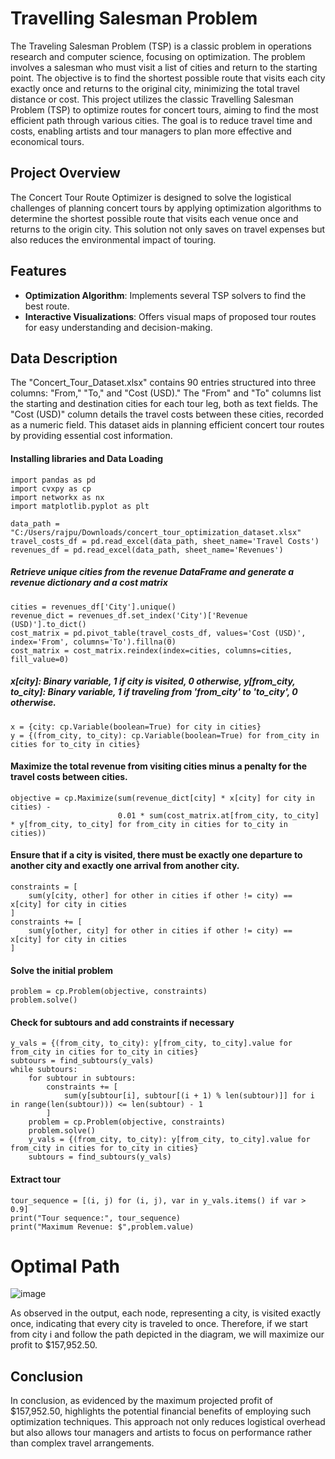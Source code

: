 # **Travelling Salesman Problem**

The Traveling Salesman Problem (TSP) is a classic problem in operations research and computer science, focusing on optimization. The problem involves a salesman who must visit a list of cities and return to the starting point. The objective is to find the shortest possible route that visits each city exactly once and returns to the original city, minimizing the total travel distance or cost.
This project utilizes the classic Travelling Salesman Problem (TSP) to optimize routes for concert tours, aiming to find the most efficient path through various cities. The goal is to reduce travel time and costs, enabling artists and tour managers to plan more effective and economical tours.

## Project Overview

The Concert Tour Route Optimizer is designed to solve the logistical challenges of planning concert tours by applying optimization algorithms to determine the shortest possible route that visits each venue once and returns to the origin city. This solution not only saves on travel expenses but also reduces the environmental impact of touring.

## Features

- **Optimization Algorithm**: Implements several TSP solvers to find the best route.
- **Interactive Visualizations**: Offers visual maps of proposed tour routes for easy understanding and decision-making.

## Data Description

The "Concert_Tour_Dataset.xlsx" contains 90 entries structured into three columns: "From," "To," and "Cost (USD)." The "From" and "To" columns list the starting and destination cities for each tour leg, both as text fields. The "Cost (USD)" column details the travel costs between these cities, recorded as a numeric field. This dataset aids in planning efficient concert tour routes by providing essential cost information.

#### Installing libraries and Data Loading
```{python}
import pandas as pd
import cvxpy as cp
import networkx as nx
import matplotlib.pyplot as plt

data_path = "C:/Users/rajpu/Downloads/concert_tour_optimization_dataset.xlsx"
travel_costs_df = pd.read_excel(data_path, sheet_name='Travel Costs')
revenues_df = pd.read_excel(data_path, sheet_name='Revenues')

```
##### Retrieve unique cities from the revenue DataFrame and generate a revenue dictionary and a cost matrix
```{python}
cities = revenues_df['City'].unique()
revenue_dict = revenues_df.set_index('City')['Revenue (USD)'].to_dict()
cost_matrix = pd.pivot_table(travel_costs_df, values='Cost (USD)', index='From', columns='To').fillna(0)
cost_matrix = cost_matrix.reindex(index=cities, columns=cities, fill_value=0)
```

##### x[city]: Binary variable, 1 if city is visited, 0 otherwise, y[from_city, to_city]: Binary variable, 1 if traveling from 'from_city' to 'to_city', 0 otherwise.
```{python}
x = {city: cp.Variable(boolean=True) for city in cities}
y = {(from_city, to_city): cp.Variable(boolean=True) for from_city in cities for to_city in cities}
```

#### Maximize the total revenue from visiting cities minus a penalty for the travel costs between cities.
```{python}
objective = cp.Maximize(sum(revenue_dict[city] * x[city] for city in cities) -
                        0.01 * sum(cost_matrix.at[from_city, to_city] * y[from_city, to_city] for from_city in cities for to_city in cities))
```

#### Ensure that if a city is visited, there must be exactly one departure to another city and exactly one arrival from another city.
```{python}
constraints = [
    sum(y[city, other] for other in cities if other != city) == x[city] for city in cities
]
constraints += [
    sum(y[other, city] for other in cities if other != city) == x[city] for city in cities
]
```
#### Solve the initial problem
```{python}
problem = cp.Problem(objective, constraints)
problem.solve()
```

#### Check for subtours and add constraints if necessary
```{python}
y_vals = {(from_city, to_city): y[from_city, to_city].value for from_city in cities for to_city in cities}
subtours = find_subtours(y_vals)
while subtours:
    for subtour in subtours:
        constraints += [
            sum(y[subtour[i], subtour[(i + 1) % len(subtour)]] for i in range(len(subtour))) <= len(subtour) - 1
        ]
    problem = cp.Problem(objective, constraints)
    problem.solve()
    y_vals = {(from_city, to_city): y[from_city, to_city].value for from_city in cities for to_city in cities}
    subtours = find_subtours(y_vals)
```

#### Extract tour
```{python}
tour_sequence = [(i, j) for (i, j), var in y_vals.items() if var > 0.9]
print("Tour sequence:", tour_sequence)
print("Maximum Revenue: $",problem.value)
```
# **Optimal Path**

![image](https://github.com/user-attachments/assets/137343bc-afcb-4530-9464-4b1593fd6360)


As observed in the output, each node, representing a city, is visited exactly once, indicating that every city is traveled to once. Therefore, if we start from city i and follow the path depicted in the diagram, we will maximize our profit to $157,952.50.

## Conclusion

In conclusion, as evidenced by the maximum projected profit of $157,952.50, highlights the potential financial benefits of employing such optimization techniques. This approach not only reduces logistical overhead but also allows tour managers and artists to focus on performance rather than complex travel arrangements.

